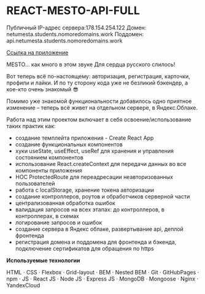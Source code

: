 # REACT-MESTO-API-FULL

Публичный IP-адрес сервера:178.154.254.122
Домен: netumesta.students.nomoredomains.work
Поддомен: api.netumesta.students.nomoredomains.work

[Ссылка на приложение](https://netumesta.students.nomoredomains.work/)

MESTO... как много в этом звуке
Для сердца русского слилось!

Вот теперь всё по-настоящему: авторизация, регистрация, карточки, профили и лайки. И по ту сторону кода уже не безликий бэкендер, а кое-кто очень знакомый 😎

Помимо уже знакомой функциональности добавилось одно приятное изменение – теперь всё живет на отдельном сервере, в Яндекс.Облаке.
  
Работа над этим проектом включает в себя освоение/использование таких практик как:
* создание темплейта приложения - Create React App
* создание функциональных компонентов
* хуки useState, useEffect, useRef для хранения и управления состоянием компонентов
* использование React.createContext для передачи данных во все компоненты приложения
* HOC ProtectedRoute для переадресации неавторизованных пользователей
* работа с localStorage, хранение токена авторизации
* создание контроллеров, роутов и обработчиков серверной части 
* централизованная обработка ошибок
* валидация запросов на всех этапах: до контроллеров, в контроллерах, в схемах
* логирование запросов и ошибок
* создание сервера в Яндекс облаке, развертывание api, деплой фронтенда
* регистрация домена и поддомена для фронтенда и бэкенда, подключение сертификатов для обращения по https

**Используемые технологии**

HTML · CSS · Flexbox · Grid-layout · BEM · Nested BEM · Git · GitHubPages · npm · JS · React JS · Node JS · Express JS · MongoDB · Mongoose · Nginx · YandexCloud